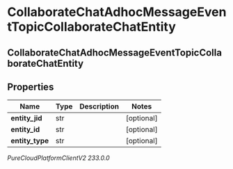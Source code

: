 # CollaborateChatAdhocMessageEventTopicCollaborateChatEntity

## CollaborateChatAdhocMessageEventTopicCollaborateChatEntity

## Properties

|Name | Type | Description | Notes|
|------------ | ------------- | ------------- | -------------|
| **entity_jid** | str |  | [optional] |
| **entity_id** | str |  | [optional] |
| **entity_type** | str |  | [optional] |



_PureCloudPlatformClientV2 233.0.0_
